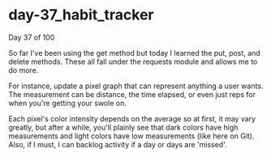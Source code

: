 # day-37_habit_tracker
Day 37 of 100

So far I've been using the get method but today I learned the put, post, and delete methods. These all fall under the requests module and allows me to do more.

For instance, update a pixel graph that can represent anything a user wants. The measurement can be distance, the time elapsed, or even just reps for when you're getting your swole on.

Each pixel's color intensity depends on the average so at first, it may vary greatly, but after a while, you'll plainly see that dark colors have high measurements and light colors have low measurements (like here on Git). Also, if I must, I can backlog activity if a day or days are 'missed'.
